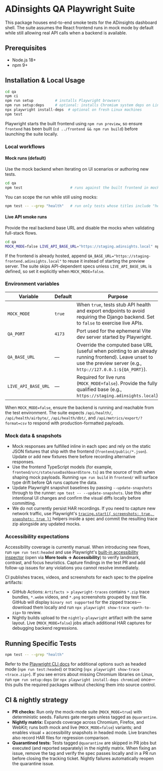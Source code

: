 # ADinsights QA Playwright Suite

This package houses end-to-end smoke tests for the ADinsights dashboard shell. The suite assumes the React frontend runs in mock mode by default while still allowing real API calls when a backend is available.

## Prerequisites
- Node.js 18+
- npm 9+

## Installation & Local Usage

```bash
cd qa
npm ci
npm run setup          # installs Playwright browsers
npm run setup:deps     # optional: installs Chromium system deps on Linux
npx playwright install-deps  # optional on fresh Linux machines
npm test
```

Playwright starts the built frontend using `npm run preview`, so ensure `frontend` has been built (`cd ../frontend && npm run build`) before launching the suite locally.

### Local workflows

#### Mock runs (default)

Use the mock backend when iterating on UI scenarios or authoring new tests.

```bash
cd qa
npm test                      # runs against the built frontend in mock mode
```

You can scope the run while still using mocks:

```bash
npm test -- --grep "health"   # run only tests whose titles include "health"
```

#### Live API smoke runs

Provide the real backend base URL and disable the mocks when validating full-stack flows.

```bash
cd qa
MOCK_MODE=false LIVE_API_BASE_URL="https://staging.adinsights.local" npm test
```

If the frontend is already hosted, append `QA_BASE_URL="https://staging-frontend.adinsights.local"` to reuse it instead of starting the preview server. The suite skips API-dependent specs unless `LIVE_API_BASE_URL` is defined, so set it explicitly when `MOCK_MODE=false`.

### Environment variables

| Variable | Default | Purpose |
| --- | --- | --- |
| `MOCK_MODE` | `true` | When `true`, tests stub API health and export endpoints to avoid requiring the Django backend. Set to `false` to exercise live APIs. |
| `QA_PORT` | `4173` | Port used for the ephemeral Vite dev server started by Playwright. |
| `QA_BASE_URL` | — | Override the computed base URL (useful when pointing to an already running frontend). Leave unset to use the preview server (e.g., `http://127.0.0.1:${QA_PORT}`). |
| `LIVE_API_BASE_URL` | — | Required for live runs (`MOCK_MODE=false`). Provide the fully qualified base (e.g., `https://staging.adinsights.local`). |

When `MOCK_MODE=false`, ensure the backend is running and reachable from the test environment. The suite expects `/api/health/`, `/api/health/airbyte/`, `/api/health/dbt/`, and `/api/metrics/export/?format=csv` to respond with production-formatted payloads.

### Mock data & snapshots

- Mock responses are fulfilled inline in each spec and rely on the static JSON fixtures that ship with the frontend (`frontend/public/*.json`). Update or add new fixtures there before recording alternative responses.
- Use the frontend TypeScript models (for example, `frontend/src/state/useDashboardStore.ts`) as the source of truth when shaping mock payloads. Running `npm run build` in `frontend/` will surface type drift before QA runs capture the data.
- Update Playwright snapshot baselines by passing `--update-snapshots` through to the runner: `npm test -- --update-snapshots`. Use this after intentional UI changes and confirm the visual diffs locally before committing.
- We do not currently persist HAR recordings. If you need to capture new network traffic, use Playwright's [`tracing.start({ screenshots: true, snapshots: true })`](https://playwright.dev/docs/trace-viewer) helpers inside a spec and commit the resulting trace zip alongside any updated mocks.

### Accessibility expectations

Accessibility coverage is currently manual. When introducing new flows, run `npm run test:headed` and use Playwright's [built-in accessibility inspector](https://playwright.dev/docs/accessibility-testing) (open via **More tools → Accessibility**) to verify landmark, contrast, and focus heuristics. Capture findings in the test PR and add follow-up issues for any violations you cannot resolve immediately.

CI publishes traces, videos, and screenshots for each spec to the pipeline artifacts:

- GitHub Actions: `Artifacts > playwright-traces` contains `*.zip` trace bundles, `*.webm` videos, and `*.png` screenshots grouped by test file. GitHub will display `binary not supported` for the zipped traces—download them locally and run `npx playwright show-trace <path-to-zip>` to review.
- Nightly builds upload to the `nightly-playwright` artifact with the same layout. Live (`MOCK_MODE=false`) jobs attach additional HAR captures for debugging backend regressions.

## Running Specific Tests

```bash
npm test -- --grep "health"
```

Refer to the [Playwright CLI docs](https://playwright.dev/docs/test-cli) for additional options such as headed mode (`npm run test:headed`) or tracing (`npx playwright show-trace <trace.zip>`). If you see errors about missing Chromium libraries on Linux, run `npm run setup:deps` (or `npx playwright install-deps chromium`) once—this pulls the required packages without checking them into source control.

## CI & nightly strategy

- **PR checks:** Run only the mock-mode suite (`MOCK_MODE=true`) with deterministic seeds. Failures gate merges unless tagged as `@quarantine`.
- **Nightly matrix:** Expands coverage across Chromium, Firefox, and WebKit; runs both mock and live (`MOCK_MODE=false`) variants; and enables visual + accessibility snapshots in headed mode. Live branches also record HAR files for regression comparison.
- **Quarantined tests:** Tests tagged `@quarantine` are skipped in PR jobs but executed (and reported separately) in the nightly matrix. When fixing an issue, remove the tag and verify the spec passes locally and in a PR run before closing the tracking ticket. Nightly failures automatically reopen the quarantine issue.

